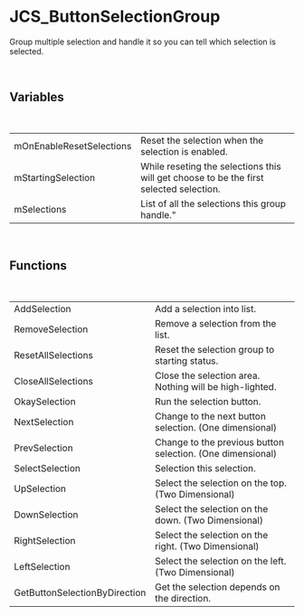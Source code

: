 <!--
   - $File: JCS_ButtonSelectionGroup.html $
   - $Date: 2018-10-01 14:39:12 $
   - $Revision: $
   - $Creator: Jen-Chieh Shen $
   - $Notice: See LICENSE.txt for modification and distribution information
   -                   Copyright © 2018 by Shen, Jen-Chieh $
-->


<div id="content-header">
  <h1>JCS_ButtonSelectionGroup</h1>
</div>

<p>
  Group multiple selection and handle it so you can tell which selection is
  selected.
</p>


<br/>
<h2>Variables</h2>
<br/>

<table>
  <tr>
    <td>mOnEnableResetSelections</td>
    <td>Reset the selection when the selection is enabled.</td>
  </tr>
  <tr>
    <td>mStartingSelection</td>
    <td>
      While reseting the selections this will get choose to be the first
      selected selection.
    </td>
  </tr>
  <tr>
    <td>mSelections</td>
    <td>List of all the selections this group handle."</td>
  </tr>
</table>


<br/>
<h2>Functions</h2>
<br/>

<table>
  <tr>
    <td>AddSelection</td>
    <td>Add a selection into list.</td>
  </tr>
  <tr>
    <td>RemoveSelection</td>
    <td>Remove a selection from the list.</td>
  </tr>
  <tr>
    <td>ResetAllSelections</td>
    <td>Reset the selection group to starting status.</td>
  </tr>
  <tr>
    <td>CloseAllSelections</td>
    <td>Close the selection area. Nothing will be high-lighted.</td>
  </tr>
  <tr>
    <td>OkaySelection</td>
    <td>Run the selection button.</td>
  </tr>
  <tr>
    <td>NextSelection</td>
    <td>Change to the next button selection. (One dimensional)</td>
  </tr>
  <tr>
    <td>PrevSelection</td>
    <td>Change to the previous button selection. (One dimensional)</td>
  </tr>
  <tr>
    <td>SelectSelection</td>
    <td>Selection this selection.</td>
  </tr>
  <tr>
    <td>UpSelection</td>
    <td>Select the selection on the top. (Two Dimensional)</td>
  </tr>
  <tr>
    <td>DownSelection</td>
    <td>Select the selection on the down. (Two Dimensional)</td>
  </tr>
  <tr>
    <td>RightSelection</td>
    <td>Select the selection on the right. (Two Dimensional)</td>
  </tr>
  <tr>
    <td>LeftSelection</td>
    <td>Select the selection on the left. (Two Dimensional)</td>
  </tr>
  <tr>
    <td>GetButtonSelectionByDirection</td>
    <td>Get the selection depends on the direction.</td>
  </tr>
</table>
